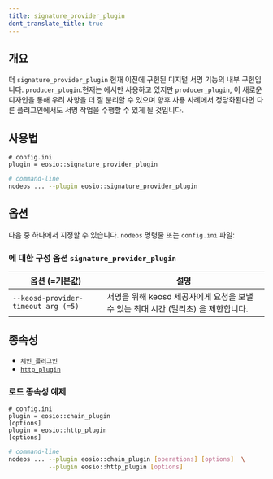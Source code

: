 ```yaml
---
title: signature_provider_plugin
dont_translate_title: true
---
```


## 개요

더 `signature_provider_plugin` 현재 이전에 구현된 디지털 서명 기능의 내부 구현입니다. `producer_plugin`.현재는 에서만 사용하고 있지만 `producer_plugin`, 이 새로운 디자인을 통해 우려 사항을 더 잘 분리할 수 있으며 향후 사용 사례에서 정당화된다면 다른 플러그인에서도 서명 작업을 수행할 수 있게 될 것입니다.

## 사용법

```console
# config.ini
plugin = eosio::signature_provider_plugin
```
```sh
# command-line
nodeos ... --plugin eosio::signature_provider_plugin
```

## 옵션

다음 중 하나에서 지정할 수 있습니다. `nodeos` 명령줄 또는 `config.ini` 파일:

### 에 대한 구성 옵션 `signature_provider_plugin`

옵션 (=기본값) | 설명
-|-
`--keosd-provider-timeout arg (=5)` | 서명을 위해 keosd 제공자에게 요청을 보낼 수 있는 최대 시간 (밀리초) 을 제한합니다.

## 종속성

* [`체인_플러그인`](../chain_plugin/index.md)
* [`http_plugin`](../http_plugin/index.md)

### 로드 종속성 예제

```console
# config.ini
plugin = eosio::chain_plugin
[options]
plugin = eosio::http_plugin
[options]
```
```sh
# command-line
nodeos ... --plugin eosio::chain_plugin [operations] [options]  \
           --plugin eosio::http_plugin [options]
```
